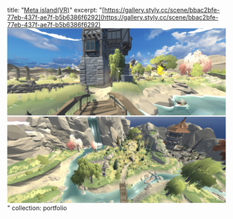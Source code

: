
title: "[Meta island(VR)](https://gallery.styly.cc/scene/bbac2bfe-77eb-437f-ae7f-b5b6386f6292)"
excerpt: "[https://gallery.styly.cc/scene/bbac2bfe-77eb-437f-ae7f-b5b6386f6292](https://gallery.styly.cc/scene/bbac2bfe-77eb-437f-ae7f-b5b6386f6292)<img src='/images/2.jpg'>
<br>
<img src='/images/1.jpg'>"
collection: portfolio